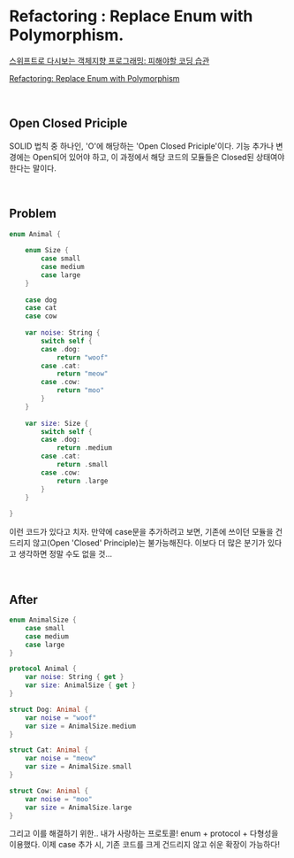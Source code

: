 # Refactoring : Replace Enum with Polymorphism.

[스위프트로 다시보는 객체지향 프로그래밍: 피해야할 코딩 습관](https://soojin.ro/blog/solid-principles-in-swift)

[Refactoring: Replace Enum with Polymorphism](https://medium.com/swift-fox/refactoring-replace-enum-with-polymorphism-c4803baeba07)

</br>



## Open Closed Priciple

SOLID 법칙 중 하나인, 'O'에 해당하는 'Open Closed Priciple'이다. 기능 추가나 변경에는 Open되어 있어야 하고, 이 과정에서 해당 코드의 모듈들은 Closed된 상태여야 한다는 말이다. 

</br>



## Problem

``` Swift
enum Animal {
    
    enum Size {
        case small
        case medium
        case large
    }
    
    case dog
    case cat
    case cow
    
    var noise: String {
        switch self {
        case .dog:
            return "woof"
        case .cat:
            return "meow"
        case .cow:
            return "moo"
        }
    }
    
    var size: Size {
        switch self {
        case .dog:
            return .medium
        case .cat:
            return .small
        case .cow:
            return .large
        }
    }
    
}
```

이런 코드가 있다고 치자. 만약에 case문을 추가하려고 보면, 기존에 쓰이던 모듈을 건드리지 않고(Open 'Closed' Principle)는 불가능해진다. 이보다 더 많은 분기가 있다고 생각하면 정말 수도 없을 것…

</br>



## After

``` Swift
enum AnimalSize {
    case small
    case medium
    case large
}

protocol Animal {
    var noise: String { get }
    var size: AnimalSize { get }
}

struct Dog: Animal {
    var noise = "woof"
    var size = AnimalSize.medium
}

struct Cat: Animal {
    var noise = "meow"
    var size = AnimalSize.small
}

struct Cow: Animal {
    var noise = "moo"
    var size = AnimalSize.large
}
```

그리고 이를 해결하기 위한.. 내가 사랑하는 프로토콜! enum + protocol + 다형성을 이용했다. 이제 case 추가 시, 기존 코드를 크게 건드리지 않고 쉬운 확장이 가능하다!

